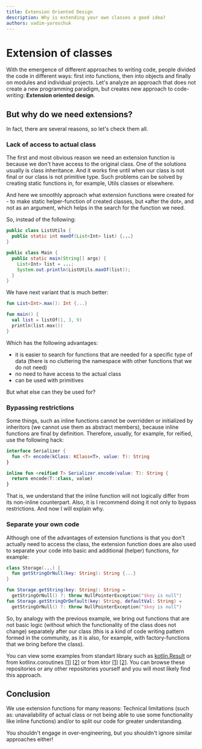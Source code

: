 ```yaml
---
title: Extension Oriented Design
description: Why is extending your own classes a good idea?
authors: vadim-yaroschuk
---
```

# Extension of classes
With the emergence of different approaches to writing code, people divided the code in different ways: 
first into functions, then into objects and finally on modules and individual projects. 
Let's analyze an approach that does not create a new programming paradigm, but creates new approach 
to code-writing: **Extension oriented design**.

## But why do we need extensions?
In fact, there are several reasons, so let's check them all.
### Lack of access to actual class
The first and most obvious reason we need an extension function is because we don't have access to the original class.
One of the solutions usually is class inheritance. And it works fine until
when our class is not final or our class is not primitive type. Such problems can be solved by creating 
static functions in, for example, Utils classes or elsewhere.

And here we smoothly approach what extension functions were created for - to make static helper-function of created classes,
but «after the dot», and not as an argument, which helps in the search for the function we need.

So, instead of the following:
```java 
public class ListUtils {
  public static int maxOf(List<Int> list) {...}
}

public class Main {
  public static main(String[] args) {
    List<Int> list = ...;
    System.out.println(ListUtils.maxOf(list));
  }
}
```
We have next variant that is much better:
```kotlin
fun List<Int>.max(): Int {...}

fun main() {
  val list = listOf(1, 3, 9)
  println(list.max())
}
```
Which has the following advantages:
- it is easier to search for functions that are needed for a specific type of data (there is no cluttering the namespace with other functions that we do not need)
- no need to have access to the actual class
- can be used with primitives

But what else can they be used for?

### Bypassing restrictions
Some things, such as inline functions cannot be overridden or initialized by inheritors (we cannot
use them as abstract members), because inline functions are final by definition. Therefore, usually, for example,
for reified, use the following hack:
```kotlin
interface Serializer {
  fun <T> encode(kClass: KClass<T>, value: T): String
}

inline fun <reified T> Serializer.encode(value: T): String {
  return encode(T::class, value)
}
```
That is, we understand that the inline function will not logically differ from its non-inline counterpart.
Also, it is I recommend doing it not only to bypass restrictions. And now I will explain why.

### Separate your own code
Although one of the advantages of extension functions is that you don't actually need to access the class, the extension function does
are also used to separate your code into basic and additional (helper) functions, for example:
```kotlin
class Storage(...) {
  fun getStringOrNull(key: String): String {...}
}

fun Storage.getString(key: String): String = 
  getStringOrNull() ?: throw NullPointerException("$key is null")
fun Storage.getStringOrDefault(key: String, defaultVal: String) = 
  getStringOrNull() ?: throw NullPointerException("$key is null")
```
So, by analogy with the previous example, we bring out functions that are not basic logic (without which the functionality of the
class does not change) separately after our class (this is a kind of code writing pattern formed in the community,
as it is also, for example, with factory-functions that we bring before the class).

You can view some examples from standart library such as [kotlin.Result](https://github.com/JetBrains/kotlin/blob/master/libraries/stdlib/src/kotlin/util/Result.kt#L173) or from kotlinx.coroutines
[\[1\]](https://github.com/Kotlin/kotlinx.serialization/blob/master/core/commonMain/src/kotlinx/serialization/encoding/Decoding.kt#L561)
[\[2\]](https://github.com/Kotlin/kotlinx.serialization/blob/master/core/commonMain/src/kotlinx/serialization/encoding/Encoding.kt#L483)
or from ktor
[\[1\]](https://github.com/ktorio/ktor/blob/main/ktor-io/common/src/io/ktor/utils/io/ByteReadChannel.kt#L201)
[\[2\]](https://github.com/ktorio/ktor/blob/main/ktor-io/common/src/io/ktor/utils/io/core/Packet.kt#L15).
You can browse these repositories or any other repositories yourself and you will most likely find this approach.

## Conclusion
We use extension functions for many reasons: Technical limitations (such as: unavailability of actual class
or not being able to use some functionality like inline functions) and/or to split our code for
greater understanding.

You shouldn't engage in over-engineering, but you shouldn't ignore similar approaches either!

